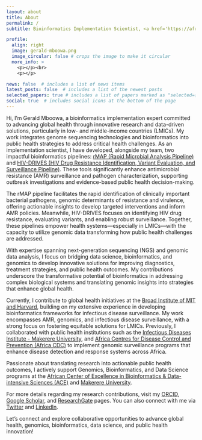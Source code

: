 ```yaml
---
layout: about
title: About
permalink: /
subtitle: Bioinformatics Implementation Scientist, <a href='https://africacdc.org/people/gerald-mboowa/'>Africa CDC</a>, Addis Ababa, Ethiopia

profile:
  align: right
  image: gerald-mboowa.png
  image_circular: false # crops the image to make it circular
  more_info: >
    <p></p><br>
    <p></p>

news: false  # includes a list of news items
latest_posts: false  # includes a list of the newest posts
selected_papers: true # includes a list of papers marked as "selected={true}"
social: true  # includes social icons at the bottom of the page
---
```


Hi, I’m Gerald Mboowa, a bioinformatics implementation expert committed to advancing global health through innovative research and data-driven solutions, particularly in low- and middle-income countries (LMICs). My work integrates genome sequencing technologies and bioinformatics into public health strategies to address critical health challenges. As an implementation scientist, I have developed, alongside my team, two impactful bioinformatics pipelines: <a href="https://www.microbiologyresearch.org/content/journal/mgen/10.1099/mgen.0.000583">rMAP (Rapid Microbial Analysis Pipeline)</a> and <a href="https://www.microbiologyresearch.org/content/journal/acmi/10.1099/acmi.0.000815.v3">HIV-DRIVES (HIV Drug Resistance Identification, Variant Evaluation, and Surveillance Pipeline)</a>. These tools significantly enhance antimicrobial resistance (AMR) surveillance and pathogen characterization, supporting outbreak investigations and evidence-based public health decision-making.

The rMAP pipeline facilitates the rapid identification of clinically important bacterial pathogens, genomic determinants of resistance and virulence, offering actionable insights to develop targeted interventions and inform AMR policies. Meanwhile, HIV-DRIVES focuses on identifying HIV drug resistance, evaluating variants, and enabling robust surveillance. Together, these pipelines empower health systems—especially in LMICs—with the capacity to utilize genomic data transforming how public health challenges are addressed.

With expertise spanning next-generation sequencing (NGS) and genomic data analysis, I focus on bridging data science, bioinformatics, and genomics to develop innovative solutions for improving diagnostics, treatment strategies, and public health outcomes. My contributions underscore the transformative potential of bioinformatics in addressing complex biological systems and translating genomic insights into strategies that enhance global health.

Currently, I contribute to global health initiatives at the <a href="https://www.broadinstitute.org/">Broad Institute of MIT and Harvard</a>, building on my extensive experience in developing bioinformatics frameworks for infectious disease surveillance. My work encompasses AMR, genomics, and infectious disease surveillance, with a strong focus on fostering equitable solutions for LMICs. Previously, I collaborated with public health institutions such as the <a href="https://idi.mak.ac.ug/">Infectious Diseases Institute - Makerere University</a>, and <a href="https://africacdc.org/">Africa Centres for Disease Control and Prevention (Africa CDC)</a> to implement genomic surveillance programs that enhance disease detection and response systems across Africa.

Passionate about translating research into actionable public health outcomes, I actively support Genomics, Bioinformatics, and Data Science programs at the <a href="https://ace.ac.ug/">African Center of Excellence in Bioinformatics & Data-intensive Sciences (ACE)</a> and <a href="https://chs.mak.ac.ug/team/gerald-mboowa" target="_blank">Makerere University</a>.

For more details regarding my research contributions, visit my <a href="https://orcid.org/0000-0001-8445-9414" target="_blank">ORCID</a>, <a href="https://scholar.google.com/citations?user=P9dSDhoAAAAJ" target="_blank">Google Scholar</a>, and <a href="https://www.researchgate.net/profile/Gerald-Mboowa" target="_blank">ResearchGate</a> pages. You can also connect with me via <a href="https://twitter.com/GeraldGMboowa" target="_blank">Twitter</a> and <a href="https://www.linkedin.com/in/gerald-mboowa-99020537/" target="_blank">LinkedIn</a>.

Let’s connect and explore collaborative opportunities to advance global health, genomics, bioinformatics, data science, and public health innovation!
